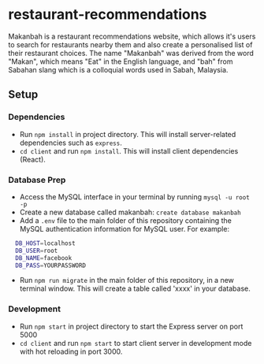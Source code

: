 # restaurant-recommendations

Makanbah is a restaurant recommendations website, which allows it's users to search for restaurants nearby them and also create a personalised list of their restaurant choices. The name "Makanbah" was derived from the word "Makan", which means "Eat" in the English language, and "bah" from Sabahan slang which is a colloquial words used in Sabah, Malaysia.


## Setup

### Dependencies 

- Run `npm install` in project directory. This will install server-related dependencies such as `express`.
- `cd client` and run `npm install`. This will install client dependencies (React).

### Database Prep

- Access the MySQL interface in your terminal by running `mysql -u root -p`
- Create a new database called makanbah: `create database makanbah`
- Add a `.env` file to the main folder of this repository containing the MySQL authentication information for MySQL user. For example:

```bash
  DB_HOST=localhost
  DB_USER=root
  DB_NAME=facebook
  DB_PASS=YOURPASSWORD
```

- Run `npm run migrate` in the main folder of this repository, in a new terminal window. This will create a table called 'xxxx' in your database.

### Development

- Run `npm start` in project directory to start the Express server on port 5000
- `cd client` and run `npm start` to start client server in development mode with hot reloading in port 3000.
